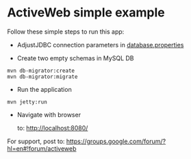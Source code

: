 # ActiveWeb simple example

Follow these simple steps to run this app:


* AdjustJDBC connection parameters in [database.properties](src/main/resources/database.properties)

* Create two empty schemas in MySQL DB

```
mvn db-migrator:create
mvn db-migrator:migrate
```

* Run the application

```
mvn jetty:run
```

* Navigate with browser

    to: [http://localhost:8080/](http://localhost:8080/)


For support, post to: https://groups.google.com/forum/?hl=en#!forum/activeweb
 
